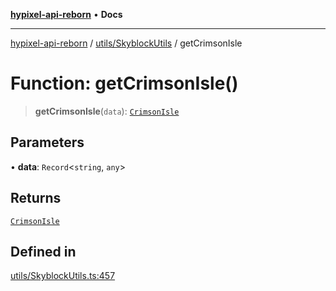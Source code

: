 [**hypixel-api-reborn**](../../../README.md) • **Docs**

***

[hypixel-api-reborn](../../../modules.md) / [utils/SkyblockUtils](../README.md) / getCrimsonIsle

# Function: getCrimsonIsle()

> **getCrimsonIsle**(`data`): [`CrimsonIsle`](../../../structures/SkyBlock/SkyblockMemberTypes/interfaces/CrimsonIsle.md)

## Parameters

• **data**: `Record`\<`string`, `any`\>

## Returns

[`CrimsonIsle`](../../../structures/SkyBlock/SkyblockMemberTypes/interfaces/CrimsonIsle.md)

## Defined in

[utils/SkyblockUtils.ts:457](https://github.com/Kathund/REBORN-docs-TEST/blob/226e7f6a62bb6bca87ef0828ac84e9098d59f860/src/utils/SkyblockUtils.ts#L457)
